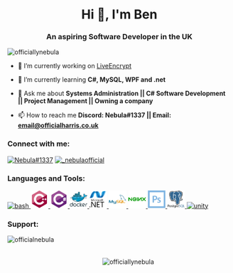<h1 align="center">Hi 👋, I'm Ben</h1>
<h3 align="center">An aspiring Software Developer in the UK</h3>

<p align="left"> <img src="https://komarev.com/ghpvc/?username=officiallynebula&label=Profile%20views&color=0e75b6&style=flat" alt="officiallynebula" /> </p>

- 🔭 I’m currently working on [LiveEncrypt](https://github.com/OfficiallyNebula/LiveEncrypt)

- 🌱 I’m currently learning **C#, MySQL, WPF and .net**

- 💬 Ask me about **Systems Administration || C# Software Development || Project Management || Owning a company**

- 📫 How to reach me **Discord: Nebula#1337 || Email: email@officialharris.co.uk**

<h3 align="left">Connect with me:</h3>
<p align="left">
<a href="https://discord.gg/Nebula#1337" target="blank"><img align="center" src="https://raw.githubusercontent.com/rahuldkjain/github-profile-readme-generator/master/src/images/icons/Social/discord.svg" alt="Nebula#1337" height="30" width="40" /></a>
  <a href="https://twitter.com/_officialnebula" target="blank"><img align="center" src="https://raw.githubusercontent.com/rahuldkjain/github-profile-readme-generator/master/src/images/icons/Social/twitter.svg" alt="_nebulaofficial" height="30" width="40" /></a>
</p>

<h3 align="left">Languages and Tools:</h3>
<p align="left"> <a href="https://www.gnu.org/software/bash/" target="_blank" rel="noreferrer"> <img src="https://www.vectorlogo.zone/logos/gnu_bash/gnu_bash-icon.svg" alt="bash" width="40" height="40"/> </a> <a href="https://www.w3schools.com/cpp/" target="_blank" rel="noreferrer"> <img src="https://raw.githubusercontent.com/devicons/devicon/master/icons/cplusplus/cplusplus-original.svg" alt="cplusplus" width="40" height="40"/> </a> <a href="https://www.w3schools.com/cs/" target="_blank" rel="noreferrer"> <img src="https://raw.githubusercontent.com/devicons/devicon/master/icons/csharp/csharp-original.svg" alt="csharp" width="40" height="40"/> </a> <a href="https://www.docker.com/" target="_blank" rel="noreferrer"> <img src="https://raw.githubusercontent.com/devicons/devicon/master/icons/docker/docker-original-wordmark.svg" alt="docker" width="40" height="40"/> </a> <a href="https://dotnet.microsoft.com/" target="_blank" rel="noreferrer"> <img src="https://raw.githubusercontent.com/devicons/devicon/master/icons/dot-net/dot-net-original-wordmark.svg" alt="dotnet" width="40" height="40"/> </a> <a href="https://www.mysql.com/" target="_blank" rel="noreferrer"> <img src="https://raw.githubusercontent.com/devicons/devicon/master/icons/mysql/mysql-original-wordmark.svg" alt="mysql" width="40" height="40"/> </a> <a href="https://www.nginx.com" target="_blank" rel="noreferrer"> <img src="https://raw.githubusercontent.com/devicons/devicon/master/icons/nginx/nginx-original.svg" alt="nginx" width="40" height="40"/> </a> <a href="https://www.photoshop.com/en" target="_blank" rel="noreferrer"> <img src="https://raw.githubusercontent.com/devicons/devicon/master/icons/photoshop/photoshop-line.svg" alt="photoshop" width="40" height="40"/> </a> <a href="https://www.postgresql.org" target="_blank" rel="noreferrer"> <img src="https://raw.githubusercontent.com/devicons/devicon/master/icons/postgresql/postgresql-original-wordmark.svg" alt="postgresql" width="40" height="40"/> </a> <a href="https://unity.com/" target="_blank" rel="noreferrer"> <img src="https://www.vectorlogo.zone/logos/unity3d/unity3d-icon.svg" alt="unity" width="40" height="40"/> </a> </p>


<h3 align="left">Support:</h3>
<p><a href="https://www.buymeacoffee.com/officialnebula"> <img align="left" src="https://cdn.buymeacoffee.com/buttons/v2/default-yellow.png" height="50" width="210" alt="officialnebula" /></a></p><br><br>


<p>&nbsp;<img align="center" src="https://github-readme-stats.vercel.app/api?username=officiallynebula&show_icons=true&locale=en" alt="officiallynebula" /></p>

